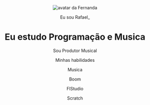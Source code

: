 <!DOCTYPE html>
<html lang="pt-br">

<head>
    <meta charset="UTF-8">
    <meta name="viewport" content="width=device-width, initial-scale=1.0">
    <link rel="stylesheet" href="style.css">
    <title>Meu portfólio</title>
</head>

<body>
    <header>
        <img src="img/avatar-perfil.png" alt="avatar da Fernanda" srcset="">
        <p>Eu sou Rafael_</p>
        <h1>Eu estudo Programação e Musica</h1>
        <p>Sou Produtor Musical </p>
        <p>Minhas habilidades</p>
        <div>
            <p>Musica</p>
            <p>Boom</p>
            <p>FlStudio</p>
            <p>Scratch</p>
        </div>
    </header>
</body>

</html>
